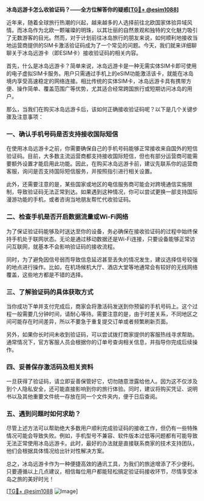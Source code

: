 **冰岛远游卡怎么收验证码？——全方位解答你的疑惑[[TG💪+ @esim1088](https://t.me/s/esim1088)]**

近年来，随着全球旅行热潮的兴起，越来越多的人选择前往北欧国家体验异域风情。而冰岛作为北欧一颗璀璨的明珠，以其壮丽的自然景观和独特的文化魅力吸引了无数游客的目光。然而，对于计划前往冰岛旅行的朋友来说，如何顺利地接收当地运营商提供的SIM卡激活验证码成为了一个常见的问题。今天，我们就来详细聊聊关于冰岛远游卡（即ESIM卡）接收验证码的相关内容。

首先，什么是冰岛远游卡？简单来说，冰岛远游卡是一种无需实体SIM卡即可使用的电子虚拟SIM卡服务。用户只需通过手机上的eSIM功能激活该卡，就能在冰岛境内享受高速稳定的网络连接。相比传统的实体SIM卡，冰岛远游卡具有携带方便、操作简单、覆盖范围广等优势，尤其适合经常跨国旅行或短期访问冰岛的用户。

那么，当我们在购买冰岛远游卡后，该如何正确接收验证码呢？以下是几个关键步骤及注意事项：

### 一、确认手机号码是否支持接收国际短信

在使用冰岛远游卡之前，你需要确保自己的手机号码能够正常接收来自国外的短信验证码。目前，大多数主流运营商都支持接收国际短信，但也有部分运营商可能需要额外设置才能启用此功能。因此，在购买冰岛远游卡前，建议先联系你的运营商客服，询问是否支持国际短信服务，并按照指引进行相关设置。

此外，还需要注意的是，某些国家或地区的电信服务商可能会对跨境通信实施限制，导致验证码无法正常到达。如果遇到这种情况，你可以尝试更换一部支持国际漫游功能的手机，或者咨询当地朋友帮忙代收验证码。

### 二、检查手机是否开启数据流量或Wi-Fi网络

为了保证验证码能够及时送达至你的设备，务必确保在接收验证码的过程中始终保持手机处于联网状态。无论是通过移动数据还是Wi-Fi连接，只要设备能够正常访问互联网，就基本不会影响验证码的接收流程。

同时，为了避免因信号弱而导致信息延迟甚至丢失的情况发生，建议选择信号较强的地点进行操作。比如，在机场候机大厅、酒店大堂等地通常会有较好的无线网络覆盖，这些地方都是不错的选择。

### 三、了解验证码的具体获取方式

当你成功下单并支付完成后，商家会将激活码发送到你预留的手机号码上。这个过程一般需要几分钟时间，请耐心等待。需要注意的是，由于时差关系，不同地区之间可能存在时间差异，所以不要急于重复提交订单或者频繁刷新页面。

另外，如果你长时间未收到验证码，可以尝试拨打商家提供的客服热线寻求帮助。通常情况下，官方客服人员会根据你的订单号查询相关信息，并指导你完成后续操作。

### 四、妥善保存激活码及相关资料

一旦获得了验证码，请立即妥善保管好它，切勿随意泄露给他人。因为这不仅涉及到个人隐私安全，还可能直接影响到你的旅行体验。同时，建议将购买凭证、说明书以及其他重要文件统一存放在同一个文件夹内，便于日后查阅。

### 五、遇到问题时如何求助？

尽管上述方法可以帮助绝大多数用户顺利完成验证码的接收工作，但仍有一些特殊情况可能会导致失败。例如，手机型号不兼容、软件版本过低等问题都有可能导致无法正常使用冰岛远游卡。此时，最好的办法就是直接联系商家的技术支持团队，他们会根据具体情况给出针对性解决方案。

总之，冰岛远游卡作为一种便捷高效的通讯工具，为我们的旅途增添了不少便利。只要遵循以上几点建议，相信每位用户都能轻松搞定验证码接收环节，尽情享受冰岛之旅的美好时光！

[[TG💪+ @esim1088](https://t.me/s/esim1088) ![Image](https://i.postimg.cc/4NQfJmqS/Snipaste-2025-05-13-00-14-12.png)]